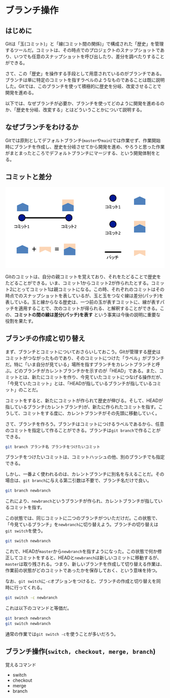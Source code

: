 # ブランチ操作

## はじめに

Gitは「玉(コミット)」と「線(コミット間の関係)」で構成された「歴史」を管理するツールだ。コミットは、その時点でのプロジェクトのスナップショットであり、いつでも任意のスナップショットを呼び出したり、差分を調べたりすることができる。

さて、この「歴史」を操作する手段として用意されているのがブランチである。ブランチは単に特定のコミットを指すラベルのようなものであることは既に説明した。Gitでは、このブランチを使って積極的に歴史を分岐、改変させることで開発を進める。

以下では、なぜブランチが必要か、ブランチを使ってどのように開発を進めるのか、「歴史を分岐、改変する」とはどういうことかについて説明する。

## なぜブランチをわけるか

Gitでは原則としてデフォルトブランチ(`master`や`main`)では作業せず、作業開始時にブランチを作成し、歴史を分岐させてから開発を進め、やろうと思った作業がまとまったところでデフォルトブランチにマージする、という開発体制をとる。

## コミットと差分

![commit.png](fig/commit.png)

Gitのコミットは、自分の親コミットを覚えており、それをたどることで歴史をたどることができる。いま、コミット1からコミット2が作られたとする。コミット2にとってコミット1は親コミットになる。この時、それぞれのコミットはその時点でのスナップショットを表しているが、玉と玉をつなぐ線は差分(パッチ)を表している。玉と線からなる歴史は、一つ前の玉が表すコミットに、線が表すパッチを適用することで、次のコミットが得られる、と解釈することができる。この、**コミットの間の線は差分(パッチ)を表す** という事実は今後の説明に重要な役割を果たす。

## ブランチの作成と切り替え

まず、ブランチとコミットについておさらいしておこう。Gitが管理する歴史はコミットがつながったものであり、そのコミットにつけた「ラベル」がブランチだ。特に「いま自分が見ている」場所を指すブランチをカレントブランチと呼ぶ。どのブランチがカレントブランチかを示すのが「HEAD」である。また、コミットとは、新たにコミットを作り、今見ていたコミットにつなげる操作だが、「今見ていたコミット」とは、「HEADが指しているブランチが指しているコミット」のことだ。

コミットをすると、新たにコミットが作られて歴史が伸びる。そして、HEADが指しているブランチ(カレントブランチ)が、新たに作られたコミットを指す。こうして、コミットをする度に、カレントブランチがその先頭に移動していく。

さて、ブランチを作ろう。ブランチはコミットにつけるラベルであるから、任意のコミットを指定して作ることができる。ブランチは`git branch`で作ることができる。

```sh
git branch ブランチ名 ブランチをつけたいコミット
```

ブランチをつけたいコミットは、コミットハッシュの他、別のブランチでも指定できる。

しかし、一番よく使われるのは、カレントブランチに別名を与えることだ。その場合は、`git branch`に与える第二引数は不要で、ブランチ名だけで良い。

```sh
git branch newbranch
```

これにより、`newbranch`というブランチが作られ、カレントブランチが指しているコミットを指す。

この状態では、同じコミットに二つのブランチがついただけだ。この状態で、「今見ているブランチ」を`newbranch`に切り替えよう。ブランチの切り替えは`git switch`を使う。

```sh
git switch newbranch
```

これで、HEADが`master`から`newbranch`を指すようになった。この状態で何か修正してコミットをすると、HEADと`newbranch`は新しいコミットに移動するが、`master`は取り残される。つまり、新しいブランチを作成して切り替える作業は、作業前の状態がどのコミットであったかを保存しておく、という意味を持つ。

なお、`git switch`に`-c`オプションをつけると、ブランチの作成と切り替えを同時に行ってくれる。

```sh
git switch -c newbranch
```

これは以下のコマンドと等価だ。

```sh
git branch newbranch
git switch newbranch
```

通常の作業では`git switch -c`を使うことが多いだろう。

## ブランチ操作(`switch, checkout, merge, branch`)

覚えるコマンド

* switch
* checkout
* merge
* branch
